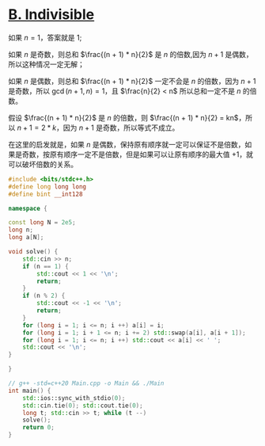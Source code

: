 # [B. Indivisible](https://codeforces.com/problemset/problem/1818/B)

如果 $n = 1$，答案就是 $1$;

如果 $n$ 是奇数，则总和 $\frac{(n + 1) * n}{2}$ 是 $n$ 的倍数,因为 $n + 1$ 是偶数，所以这种情况一定无解；

如果 $n$ 是偶数，则总和 $\frac{(n + 1) * n}{2}$ 一定不会是 $n$ 的倍数，因为 $n + 1$ 是奇数，所以 $\gcd(n + 1, n) = 1$，且 $\frac{n}{2} < n$ 所以总和一定不是 $n$ 的倍数。

假设 $\frac{(n + 1) * n}{2}$ 是 $n$ 的倍数，则 $\frac{(n + 1) * n}{2} = kn$，所以 $n + 1 = 2 * k$，因为 $n + 1$ 是奇数，所以等式不成立。

在这里的启发就是，如果 $n$ 是偶数，保持原有顺序就一定可以保证不是倍数，如果是奇数，按原有顺序一定不是倍数，但是如果可以让原有顺序的最大值 +1，就可以破坏倍数的关系。

```cpp
#include <bits/stdc++.h>
#define long long long
#define bint __int128

namespace {

const long N = 2e5;
long n;
long a[N];

void solve() {
    std::cin >> n;
    if (n == 1) {
        std::cout << 1 << '\n';
        return;
    }
    if (n % 2) {
        std::cout << -1 << '\n';
        return;
    }
    for (long i = 1; i <= n; i ++) a[i] = i;
    for (long i = 1; i + 1 <= n; i += 2) std::swap(a[i], a[i + 1]);
    for (long i = 1; i <= n; i ++) std::cout << a[i] << ' ';
    std::cout << '\n';
}

}

// g++ -std=c++20 Main.cpp -o Main && ./Main
int main() {
    std::ios::sync_with_stdio(0);
    std::cin.tie(0); std::cout.tie(0);
    long t; std::cin >> t; while (t --)
    solve();
    return 0;
}
```